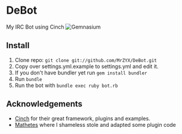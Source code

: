 DeBot
=====

My IRC Bot using Cinch ![Gemnasium](https://gemnasium.com/MrZYX/DeBot.png)

## Install

1. Clone repo: `git clone git://github.com/MrZYX/DeBot.git`
2. Copy over settings.yml.example to settings.yml and edit it.
3. If you don't have bundler yet run `gem install bundler`
4. Run `bundle`
5. Run the bot with `bundle exec ruby bot.rb`

## Acknowledgements

* [Cinch](https://github.com/cinchrb) for their great framework, plugins and examples.
* [Mathetes](https://github.com/Pistos/Mathetes) where I shameless stole and adapted some plugin code

